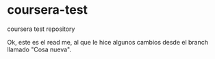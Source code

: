 # coursera-test
coursera test repository

Ok, este es el read me, al que le hice algunos cambios desde el branch llamado "Cosa nueva".
